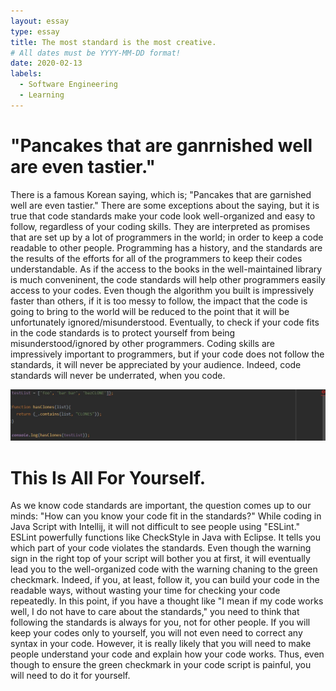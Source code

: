 ```yaml
---
layout: essay
type: essay
title: The most standard is the most creative.
# All dates must be YYYY-MM-DD format!
date: 2020-02-13
labels:
  - Software Engineering
  - Learning
---
```


# "Pancakes that are ganrnished well are even tastier."
There is a famous Korean saying, which is; "Pancakes that are garnished well are even tastier." There are some exceptions about the saying, but it is true that code standards make your code look well-organized and easy to follow, regardless of your coding skills. They are interpreted as promises that are set up by a lot of programmers in the world; in order to keep a code readable to other people. Programming has a history, and the standards are the results of the efforts for all of the programmers to keep their codes understandable. As if the access to the books in the well-maintained library is much conveninent, the code standards will help other programmers easily access to your codes. Even though the algorithm you built is impressively faster than others, if it is too messy to follow, the impact that the code is going to bring to the world will be reduced to the point that it will be unfortunately ignored/misunderstood. Eventually, to check if your code fits in the code standards is to protect yourself from being misunderstood/ignored by other programmers. Coding skills are impressively important to programmers, but if your code does not follow the standards, it will never be appreciated by your audience. Indeed, code standards will never be underrated, when you code. 

<img class="ui medium left circular floated image" src="../images/warningSign.jpg">

#   This Is All For Yourself.
As we know code standards are important, the question comes up to our minds: "How can you know your code fit in the standards?" While coding in Java Script with Intellij, it will not difficult to see people using "ESLint." ESLint powerfully functions like CheckStyle in Java with Eclipse. It tells you which part of your code violates the standards. Even though the warning sign in the right top of your script will bother you at first, it will eventually lead you to the well-organized code with the warning chaning to the green checkmark. Indeed, if you, at least, follow it, you can build your code in the readable ways, without wasting your time for checking your code repeatedly. In this point, if you have a thought like "I mean if my code works well, I do not have to care about the standards," you need to think that following the standards is always for you, not for other people. If you will keep your codes only to yourself, you will not even need to correct any syntax in your code. However, it is really likely that you will need to make people understand your code and explain how your code works. Thus, even though to ensure the green checkmark in your code script is painful, you will need to do it for yourself.
    
